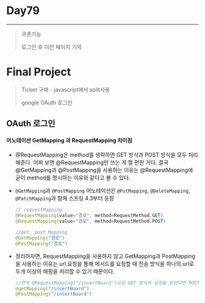 # Day79

---

> 쿠폰기능 
>
> 로그인 후 이전 페이지 기억 

# Final Project

>Ticket 구매 - javascript에서 split사용 
>
>google OAuth 로그인 

## OAuth 로그인 

#### 어노테이션 GetMapping 과 RequestMapping 차이점

-  @RequestMapping은 method를 생략하면 GET 방식과 POST 방식을 모두 처리해준다. 어찌 보면 @RequestMapping만 쓰는 게 젤 편한 거다. 결국 @GetMapping과 @PostMapping을 사용하는 이유는 @RequestMapping에 굳이 method를 명시하는 이유와 같다고 볼 수 있다.

- `@GetMapping`과 `@PostMapping` 어노테이션은 `@PutMapping`, `@DeleteMapping`, `@PatchMapping`과 함께 스프링 4.3부터 등장

  ```java
  // requestMapping
  @RequestMapping(value="경로", method=RequestMethod.GET)
  @RequestMapping(value="경로", method=RequestMethod.POST)
  
  //get, post Mapping
  @GetMapping("경로")
  @PostMapping("경로")
  ```

- 정리하자면, RequestMapping을 사용하지 않고 GetMapping과 PostMapping을 사용하는 이유는 url 요청을 통해 메서드를 요청할 때 전송 방식을 하나의 url로 두개 이상의 매핑을 처리할 수 있기 때문이다. 

  ```java
  //만약 @RequestMapping("/insertBoard")으로 GET 방식의 요청을 받았다면 POST 방식의 요청은 다른 url을 써야한다
  @getMapping("/insertBoard")
  @PostMapping("/insertBoard")
  ```

  
